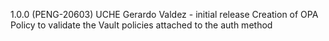 1.0.0 (PENG-20603) UCHE
Gerardo Valdez - initial release
Creation of OPA Policy to validate the Vault policies attached to the auth method